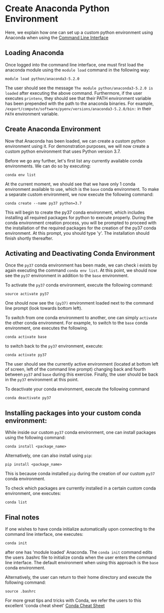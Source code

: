 # Create Anaconda Python Environment

Here, we explain how one can set up a custom python environment using Anaconda when using the [Command Line Interface](../overview.md)

## Loading Anaconda

Once logged into the command line interface, one must first load the anaconda module using the `module load` command in the following way:

`module load python/anaconda3-5.2.0`

The user should see the message `The module python/anaconda3-5.2.0 is loaded` after executing the above command.
Furthermore, if the user executes `printenv`, they should see that their PATH environment variable has been prepended 
with the path to the anaconda binaries. For example, `/export/compute/software/pyenv/versions/anaconda3-5.2.0/bin:` 
in their `PATH` environment variable.

## Create Anaconda Environment

Now that Anaconda has been loaded, we can create a custom python environment using it. For demonstration purposes, we will now
create a custom python environment that uses Python version 3.7.

Before we go any further, let's first list any currently available conda environments. We can do so by executing:

`conda env list`

At the current moment, we should see that we have only 1 conda environment available to use, which is the `base` 
conda environment. To make a separate custom environment, we now execute the following command:

`conda create --name py37 python=3.7`

This will begin to create the py37 conda environment, which includes installing all required packages for python to 
execute properly. During the conda environment creation process, you will be prompted to proceed with the installation 
of the required packages for the creation of the py37 conda environment. At this prompt, you should type 'y'. The 
installation should finish shortly thereafter.

## Activating and Deactivating Conda Environment

Once the `py37` conda environment has been made, we can check i exists by again executing the command `conda env list`.
At this point, we should now see the `py37` environment in addition to the `base` environment. 

To activate the `py37` conda environment, execute the following command:

`source activate py37`

One should now see the `(py37)` environment loaded next to the command line prompt (look towards bottom left).

To switch from one conda environment to another, one can simply `activate` the other conda environment. For example,
to switch to the `base` conda environment, one executes the following.

`conda activate base`

to switch back to the `py37` environment, execute:

`conda activate py37`

The user should see the currently active environment (located at bottom left of screen, left of the command line prompt)
changing back and fourth between `py37` and `base` during this exercise. Finally, the user should be back in the `py37`
environment at this point.

To deactivate your conda environment, execute the following command

`conda deactivate py37`

## Installing packages into your custom conda environment:

While inside our custom `py37` conda environment, one can install packages using the following command:

`conda install <package_name>`

Alternatively, one can also install using `pip`:

`pip install <package_name>`

This is because conda installed `pip` during the creation of our custom `py37` conda environment.

To check which packages are currently installed in a certain custom conda environment, one executes:

`conda list`

## Final notes

If one wishes to have conda initialize automatically upon connecting to the command line interface, one executes:

`conda init`

after one has 'module loaded' Anaconda. The `conda init` command edits the users .bashrc file to initialize conda
when the user enters the command line interface. The default environment when using this approach is the `base`
conda environment.

Alternatively, the user can return to their home directory and execute the following command:

`source .bashrc`

For more great tips and tricks with Conda, we refer the users to this excellent 'conda cheat sheet'
[Conda Cheat Sheet](https://docs.conda.io/projects/conda/en/4.6.0/_downloads/52a95608c49671267e40c689e0bc00ca/conda-cheatsheet.pdf)
